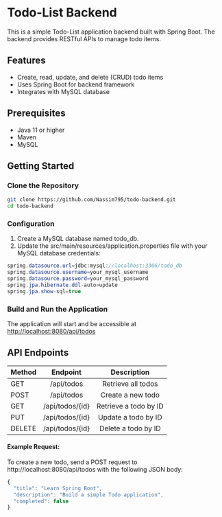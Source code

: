 # Todo-List Backend

This is a simple Todo-List application backend built with Spring Boot. The backend provides RESTful APIs to manage todo items.

## Features

- Create, read, update, and delete (CRUD) todo items
- Uses Spring Boot for backend framework
- Integrates with MySQL database

## Prerequisites

- Java 11 or higher
- Maven
- MySQL

## Getting Started

### Clone the Repository

```bash
git clone https://github.com/Nassim795/todo-backend.git
cd todo-backend
```
### Configuration
1. Create a MySQL database named todo_db.
2. Update the src/main/resources/application.properties file with your MySQL database credentials:

```java
spring.datasource.url=jdbc:mysql://localhost:3306/todo_db
spring.datasource.username=your_mysql_username
spring.datasource.password=your_mysql_password
spring.jpa.hibernate.ddl-auto=update
spring.jpa.show-sql=true
```

### Build and Run the Application
The application will start and be accessible at [http://localhost:8080/api/todos](http://localhost:8080/api/todos)

## API Endpoints

| Method  | Endpoint  | Description |
| :------------ |:---------------:| :-----:|
| GET      | /api/todos | Retrieve all todos |
| POST      | /api/todos        |   Create a new todo |
| GET | /api/todos/{id}        |   Retrieve a todo by ID |
| PUT | /api/todos/{id}        |   Update a todo by ID |
| DELETE | /api/todos/{id}        |   Delete a todo by ID |


#### Example Request:

To create a new todo, send a POST request to http://localhost:8080/api/todos with the following JSON body:
```js
{
  "title": "Learn Spring Boot",
  "description": "Build a simple Todo application",
  "completed": false
}
```
